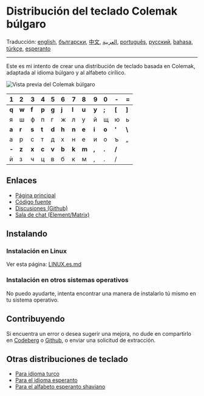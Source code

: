 # Distribución del teclado Colemak búlgaro

Traducción: [english](README.md), [български](README.bg.md), [中文](README.zh-CN.md), [العربية](README.ar.md), [português](README.pt.md), [русский](README.ru.md), [bahasa](README.id.md), [türkçe](README.tr.md), [esperanto](README.eo.md)

---

Este es mi intento de crear una distribución de teclado basada en Colemak, adaptada al idioma búlgaro y al alfabeto cirílico.

![Vista previa del Colemak búlgaro](./media/preview.png)

|  1  |  2  |  3  |  4  |  5  |  6  |  7  |  8  |  9  |  0  |  -   |  =   |
| :-  | :-  | :-  | :-  | :-  | :-  | :-  | :-  | :-  | :-  | :-   | :-   |
|**q**|**w**|**f**|**p**|**g**|**j**|**l**|**u**|**y**|**;**|**\[**|**\]**|
|  я  |  ш  |  ф  |  п  |  г  |  ж  |  л  |  у  |  й  |  щ  |  ю  |  ь   |
|**a**|**r**|**s**|**t**|**d**|**h**|**n**|**e**|**i**|**o**|**'** |**\\**|
|  а  |  р  |  с  |  т  |  д  |  х  |  н  |  е  |  и  |  о  |  ъ  |  „   |
|**-**|**z**|**x**|**c**|**v**|**b**|**k**|**m**|**,**|**.**|**/** |      |
|  ѝ  |  з  |  ч  |  ц  |  в  |  б  |  к  |  м  |  ,  |  .  |  /  |      |

## Enlaces

* [Página principal](https://salif.github.io/colemak-bg/)
* [Código fuente](https://codeberg.org/salif/colemak-bg)
* [Discusiones (Github)](https://github.com/salif/colemak-bg/discussions)
* [Sala de chat (Element/Matrix)](https://matrix.to/#/#salif-colemak:mozilla.org)

## Instalando

### Instalación en Linux

Ver esta página: [LINUX.es.md](./LINUX.es.md)

### Instalación en otros sistemas operativos

No puedo ayudarte, intenta encontrar una manera de instalarlo tú mismo en tu sistema operativo.

## Contribuyendo

Si encuentra un error o desea sugerir una mejora, no dude en compartirlo en [Codeberg] o [Github], o enviar una solicitud de extracción.

[Github]: https://github.com/salif/colemak-bg/discussions
[Codeberg]: https://codeberg.org/salif/colemak-bg/issues

## Otras distribuciones de teclado

* [Para idioma turco](https://salif.github.io/colemak-tr/)
* [Para el idioma esperanto](https://salif.github.io/colemak-eo/)
* [Para el alfabeto esperanto shaviano](https://salif.github.io/shaw-eo/)
